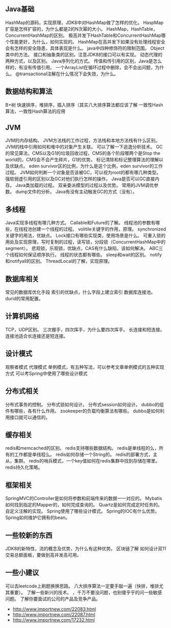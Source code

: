## Java基础
HashMap的源码，实现原理，JDK8中对HashMap做了怎样的优化。
HaspMap扩容是怎样扩容的，为什么都是2的N次幂的大小。
HashMap，HashTable，ConcurrentHashMap的区别。
极高并发下HashTable和ConcurrentHashMap哪个性能更好，为什么，如何实现的。
HashMap在高并发下如果没有处理线程安全会有怎样的安全隐患，具体表现是什么。
java中四种修饰符的限制范围。 Object类中的方法。
接口和抽象类的区别，注意JDK8的接口可以有实现。 动态代理的两种方式，以及区别。
Java序列化的方式。 传值和传引用的区别，Java是怎么样的，有没有传值引用。
一个ArrayList在循环过程中删除，会不会出问题，为什么。
@transactional注解在什么情况下会失效，为什么。 
## 数据结构和算法 
 B+树 快速排序，堆排序，插入排序（其实八大排序算法都应该了解
 一致性Hash算法，一致性Hash算法的应用 
## JVM 
JVM的内存结构。 JVM方法栈的工作过程，方法栈和本地方法栈有什么区别。
JVM的栈中引用如何和堆中的对象产生关联。 可以了解一下逃逸分析技术。
GC的常见算法，CMS以及G1的垃圾回收过程，CMS的各个阶段哪两个是Stop the
world的，CMS会不会产生碎片，G1的优势。 标记清除和标记整理算法的理解以及优缺点。 eden
survivor区的比例，为什么是这个比例，eden survivor的工作过程。
JVM如何判断一个对象是否该被GC，可以视为root的都有哪几种类型。
强软弱虚引用的区别以及GC对他们执行怎样的操作。 Java是否可以GC直接内存。
Java类加载的过程。 双亲委派模型的过程以及优势。 常用的JVM调优参数。 dump文件的分析。
Java有没有主动触发GC的方式（没有）。 
## 多线程 
Java实现多线程有哪几种方式。 Callable和Future的了解。
线程池的参数有哪些，在线程池创建一个线程的过程。 volitile关键字的作用，原理。
synchronized关键字的用法，优缺点。 Lock接口有哪些实现类，使用场景是什么。
可重入锁的用处及实现原理，写时复制的过程，读写锁，分段锁（ConcurrentHashMap中的segment）。
悲观锁，乐观锁，优缺点，CAS有什么缺陷，该如何解决。 ABC三个线程如何保证顺序执行。
线程的状态都有哪些。 sleep和wait的区别。 notify和notifyall的区别。
ThreadLocal的了解，实现原理。 
## 数据库相关 
常见的数据库优化手段 索引的优缺点，什么字段上建立索引 数据库连接池。 durid的常用配置。  
 
## 计算机网络 
TCP，UDP区别。 三次握手，四次挥手，为什么要四次挥手。 长连接和短连接。
连接池适合长连接还是短连接。 
## 设计模式
观察者模式 代理模式 单例模式，有五种写法，可以参考文章单例模式的五种实现方式
可以考Spring中使用了哪些设计模式 
## 分布式相关
分布式事务的控制。 分布式锁如何设计。 分布式session如何设计。
dubbo的组件有哪些，各有什么作用。 zookeeper的负载均衡算法有哪些。
dubbo是如何利用接口就可以通信的。 

## 缓存相关
redis和memcached的区别。 redis支持哪些数据结构。
redis是单线程的么，所有的工作都是单线程么。 redis如何存储一个String的。
redis的部署方式，主从，集群。
redis的哨兵模式，一个key值如何在redis集群中找到存储在哪里。 redis持久化策略。

## 框架相关
 SpringMVC的Controller是如何将参数和前端传来的数据一一对应的。
 Mybatis如何找到指定的Mapper的，如何完成查询的。 Quartz是如何完成定时任务的。
 自定义注解的实现。 Spring使用了哪些设计模式。 Spring的IOC有什么优势。
 Spring如何维护它拥有的bean。 
 
## 一些较新的东西 
JDK8的新特性，流的概念及优势，为什么有这种优势。 区块链了解
如何设计双11交易总额面板，要做到高并发高可用。 

## 一些小建议
可以去leetcode上刷题换换思路。 八大排序算法一定要手敲一遍（快排，堆排尤其重要）。
了解一些新兴的技术。 ，千万不要没问题，也别傻乎乎的问一些敏感问题。
了解你要面试的公司的产品及竞争产品。

- http://www.importnew.com/22083.html
- http://www.importnew.com/22087.html
- http://www.importnew.com/17232.html